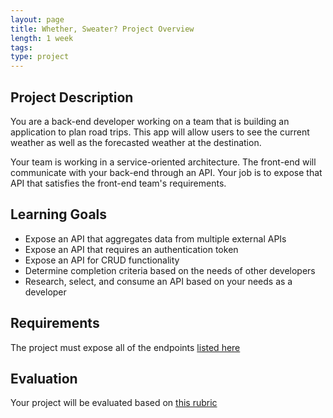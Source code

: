 ```yaml
---
layout: page
title: Whether, Sweater? Project Overview
length: 1 week
tags:
type: project
---
```


## Project Description

You are a back-end developer working on a team that is building an application to plan road trips. This app will allow users to see the current weather as well as the forecasted weather at the destination.

Your team is working in a service-oriented architecture. The front-end will communicate with your back-end through an API. Your job is to expose that API that satisfies the front-end team's requirements.

## Learning Goals

* Expose an API that aggregates data from multiple external APIs
* Expose an API that requires an authentication token
* Expose an API for CRUD functionality
* Determine completion criteria based on the needs of other developers
* Research, select, and consume an API based on your needs as a developer

## Requirements

The project must expose all of the endpoints [listed here](./requirements)

## Evaluation

Your project will be evaluated based on [this rubric](./rubric)
